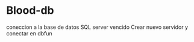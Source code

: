 # Blood-db
coneccion a la base de datos SQL server vencido
Crear nuevo servidor y conectar en dbfun

